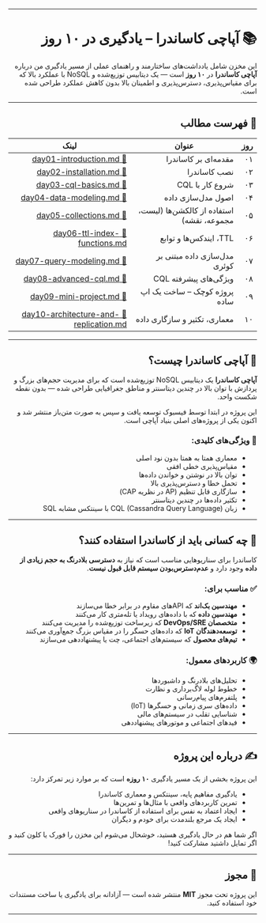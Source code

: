 <html lang="fa" dir="rtl">
<body>

---

# 📚 آپاچی کاساندرا – یادگیری در ۱۰ روز

این مخزن شامل یادداشت‌های ساختارمند و راهنمای عملی از مسیر یادگیری من درباره **آپاچی کاساندرا** در **۱۰ روز** است — یک دیتابیس توزیع‌شده و NoSQL با عملکرد بالا که برای مقیاس‌پذیری، دسترس‌پذیری و اطمینان بالا بدون کاهش عملکرد طراحی شده است.

---

## 📌 فهرست مطالب

| روز | عنوان | لینک |
|-----|-------|------|
| ۰۱ | مقدمه‌ای بر کاساندرا | [📄 day01-introduction.md](./docs/fa/day01-introduction.md) |
| ۰۲ | نصب کاساندرا | [📄 day02-installation.md](./docs/fa/day02-installation.md) |
| ۰۳ | شروع کار با CQL | [📄 day03-cql-basics.md](./docs/fa/day03-cql-basics.md) |
| ۰۴ | اصول مدل‌سازی داده | [📄 day04-data-modeling.md](./docs/fa/day04-data-modeling.md) |
| ۰۵ | استفاده از کالکشن‌ها (لیست، مجموعه، نقشه) | [📄 day05-collections.md](./docs/fa/day05-collections.md) |
| ۰۶ | TTL، ایندکس‌ها و توابع | [📄 day06-ttl-index-functions.md](./docs/fa/day06-ttl-index-functions.md) |
| ۰۷ | مدل‌سازی داده مبتنی بر کوئری | [📄 day07-query-modeling.md](./docs/fa/day07-query-modeling.md) |
| ۰۸ | ویژگی‌های پیشرفته CQL | [📄 day08-advanced-cql.md](./docs/fa/day08-advanced-cql.md) |
| ۰۹ | پروژه کوچک – ساخت یک اپ ساده | [📄 day09-mini-project.md](./docs/fa/day09-mini-project.md) |
| ۱۰ | معماری، تکثیر و سازگاری داده | [📄 day10-architecture-and-replication.md](./docs/fa/day10-architecture-and-replication.md) |

---

## 🧠 آپاچی کاساندرا چیست؟

**آپاچی کاساندرا** یک دیتابیس NoSQL توزیع‌شده است که برای مدیریت حجم‌های بزرگ و پردازش با توان بالا در چندین دیتاسنتر و مناطق جغرافیایی طراحی شده — بدون نقطه شکست واحد.

این پروژه در ابتدا توسط فیسبوک توسعه یافت و سپس به صورت متن‌باز منتشر شد و اکنون یکی از پروژه‌های اصلی بنیاد آپاچی است.

### 🔧 ویژگی‌های کلیدی:

- معماری همتا به همتا بدون نود اصلی
- مقیاس‌پذیری خطی افقی
- توان بالا در نوشتن و خواندن داده‌ها
- تحمل خطا و دسترس‌پذیری بالا
- سازگاری قابل تنظیم (AP در نظریه CAP)
- تکثیر داده‌ها در چندین دیتاسنتر
- زبان CQL (Cassandra Query Language) با سینتکس مشابه SQL

---

## 👥 چه کسانی باید از کاساندرا استفاده کنند؟

کاساندرا برای سناریوهایی مناسب است که نیاز به **دسترسی بلادرنگ به حجم زیادی از داده** وجود دارد و **عدم‌دسترس‌بودن سیستم قابل قبول نیست**.

### ✅ مناسب برای:

- **مهندسین بک‌اند** که APIهای مقاوم در برابر خطا می‌سازند
- **مهندسین داده** که با داده‌های رویداد یا تله‌متری کار می‌کنند
- **متخصصان DevOps/SRE** که زیرساخت توزیع‌شده را مدیریت می‌کنند
- **توسعه‌دهندگان IoT** که داده‌های حسگر را در مقیاس بزرگ جمع‌آوری می‌کنند
- **تیم‌های محصول** که سیستم‌های اجتماعی، چت یا پیشنهاددهی می‌سازند

### 🌍 کاربردهای معمول:

- تحلیل‌های بلادرنگ و داشبوردها
- خطوط لوله لاگ‌برداری و نظارت
- پلتفرم‌های پیام‌رسانی
- داده‌های سری زمانی و حسگرها (IoT)
- شناسایی تقلب در سیستم‌های مالی
- فیدهای اجتماعی و موتورهای پیشنهاددهی

---

## ✍️ درباره این پروژه

این پروژه بخشی از یک مسیر یادگیری **۱۰ روزه** است که بر موارد زیر تمرکز دارد:

- یادگیری مفاهیم پایه، سینتکس و معماری کاساندرا
- تمرین کاربردهای واقعی با مثال‌ها و تمرین‌ها
- ایجاد اعتماد به نفس برای استفاده از کاساندرا در سناریوهای واقعی
- ایجاد یک مرجع بلندمدت برای خودم و دیگران

اگر شما هم در حال یادگیری هستید، خوشحال می‌شوم این مخزن را فورک یا کلون کنید و اگر تمایل داشتید مشارکت کنید!

---

## 📜 مجوز

این پروژه تحت مجوز **MIT** منتشر شده است — آزادانه برای یادگیری یا ساخت مستندات خود استفاده کنید.

---
</body>
</html>
